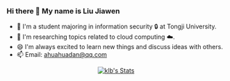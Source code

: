 ### Hi there 👋 My name is Liu Jiawen 

- 🔭 I'm a student majoring in information security 🔒 at Tongji University.
- 🌱 I'm researching topics related to cloud computing ☁️.
- 😄 I'm always excited to learn new things and discuss ideas with others. 
- 📫 Email: ahuahuadan@qq.com

<p align="center">
  <a href="https://github.com/slipegg" class="rich-diff-level-one">
    <img src="https://github-readme-stats.vercel.app/api?username=slipegg&title_color=333&text_color=777" alt="klb's Stats" >
  </a>
</p>    
